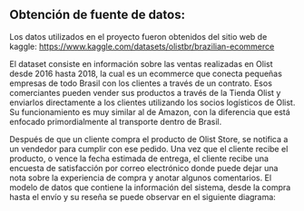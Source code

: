 ## Obtención de fuente de datos:
Los datos utilizados en el proyecto fueron obtenidos del sitio web de kaggle:
https://www.kaggle.com/datasets/olistbr/brazilian-ecommerce

El dataset consiste en información sobre las ventas realizadas en Olist desde 2016 hasta 2018, la cual es un ecommerce
que conecta pequeñas empresas de todo Brasil con los clientes a través de un contrato. Esos comerciantes pueden vender
sus productos a través de la Tienda Olist y enviarlos directamente a los clientes utilizando los socios logísticos de Olist. Su
funcionamiento es muy similar al de Amazon, con la diferencia que está enfocado primordialmente al transporte dentro
de Brasil.

Después de que un cliente compra el producto de Olist Store, se notifica a un vendedor para cumplir con ese pedido. Una
vez que el cliente recibe el producto, o vence la fecha estimada de entrega, el cliente recibe una encuesta de satisfacción
por correo electrónico donde puede dejar una nota sobre la experiencia de compra y anotar algunos comentarios.
El modelo de datos que contiene la información del sistema, desde la compra hasta el envío y su reseña se puede observar
en el siguiente diagrama:
